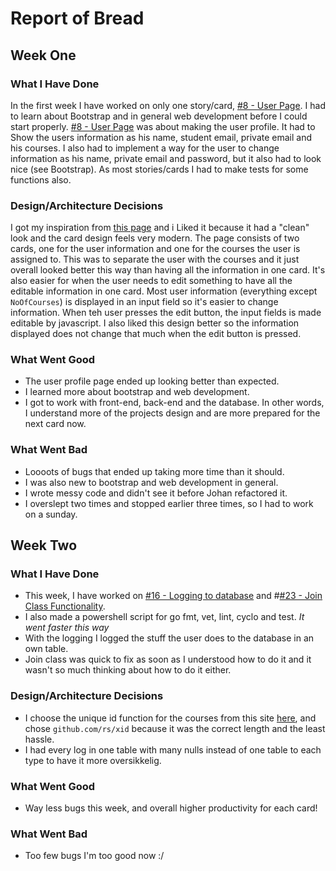 # Report of Bread
<!-- By BredeFK -->
## Week One
### What I Have Done
In the first week I have worked on only one story/card, [#8 - User Page](https://trello.com/c/FZk85I6L). I had to learn about Bootstrap and in general 
web development before I could start properly. [#8 - User Page](https://trello.com/c/FZk85I6L) was about making the user profile. It had to
Show the users information as his name, student email, private email and his courses. I also had to implement a way for the user
to change information as his name, private email and password, but it also had to look nice (see Bootstrap). As most stories/cards 
I had to make tests for some functions also.

### Design/Architecture Decisions
I got my inspiration from [this page](https://getbootstrap.com/docs/4.2/examples/offcanvas/#) and i Liked it because it had a 
"clean" look and the card design feels very modern. The page consists of two cards, one for the user information and one for the courses
the user is assigned to. This was to separate the user with the courses and it just overall looked better this way than
having all the information in one card. It's also easier for when the user needs to edit something to have all the editable 
information in one card. Most user information (everything except `NoOfCourses`) is displayed in an input field so it's easier
to change information. When teh user presses the edit button, the input fields is made editable by javascript. I also liked this design 
better so the information displayed does not change that much when the edit button is pressed.

### What Went Good
* The user profile page ended up looking better than expected.
* I learned more about bootstrap and web development.
* I got to work with front-end, back-end and the database. In other words, I understand more of the 
projects design and are more prepared for the next card now. 

### What Went Bad
* Loooots of bugs that ended up taking more time than it should. 
* I was also new to bootstrap and web development in general.
* I wrote messy code and didn't see it before Johan refactored it. 
* I overslept two times and stopped earlier three times, so I had to work on a sunday.

## Week Two
### What I Have Done
* This week, I have worked on [#16 - Logging to database](https://trello.com/c/CwIxfhpk) and #[#23 - Join Class Functionality](https://trello.com/c/lGOGylxO).
* I also made a powershell script for go fmt, vet, lint, cyclo and test. *It went faster this way*
* With the logging I logged the stuff the user does to the database in an own table.
* Join class was quick to fix as soon as I understood how to do it and it wasn't so much thinking about how to do it either.

### Design/Architecture Decisions
* I choose the unique id function for the courses from this site [here](https://blog.kowalczyk.info/article/JyRZ/generating-good-unique-ids-in-go.html), 
and chose `github.com/rs/xid` because it was the correct length and the least hassle.
* I had every log in one table with many nulls instead of one table to each type to have it more oversikkelig. 
<!-- TODO Write more here -->

### What Went Good
* Way less bugs this week, and overall higher productivity for each card!
<!-- TODO Write more here -->

### What Went Bad
* Too few bugs I'm too good now :/
<!-- TODO Write more here -->
